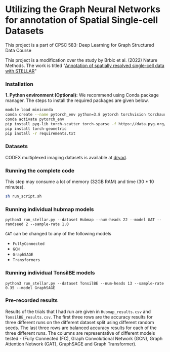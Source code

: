 # Utilizing the Graph Neural Networks for annotation of Spatial Single-cell Datasets

This project is a part of CPSC 583: Deep Learning for Graph Structured Data Course

This project is a modification over the study by Brbic et al. (2022) Nature Methods. The work is titled "[Annotation of spatially resolved single-cell data with STELLAR](https://www.nature.com/articles/s41592-022-01651-8)"


### Installation


**1. Python environment (Optional):**
We recommend using Conda package manager. The steps to install the required packages are given below.

```bash
module load miniconda
conda create --name pytorch_env python=3.8 pytorch torchvision torchaudio torch-geometric cudatoolkit=11.3 -c pytorch
conda activate pytorch_env
pip install pyg-lib torch-scatter torch-sparse -f https://data.pyg.org/whl/torch-1.13.0+cpu.html
pip install torch-geometric
pip install -r requirements.txt
```

### Datasets

CODEX multiplexed imaging datasets is available at [dryad](https://datadryad.org/stash/share/1OQtxew0Unh3iAdP-ELew-ctwuPTBz6Oy8uuyxqliZk). 

### Running the complete code
This step may consume a lot of memory (32GB RAM) and time (30 * 10 minutes). 
```bash
sh run_script.sh
```

### Running individual hubmap models

```
python3 run_stellar.py --dataset Hubmap --num-heads 22 --model GAT --randseed 2 --sample-rate 1.0
```

`GAT` can be changed to any of the following models
 - `FullyConnected`
 - `GCN`
 - `GraphSAGE`
 - `Transformers`

### Running individual TonsilBE models
```
python3 run_stellar.py --dataset TonsilBE --num-heads 13 --sample-rate 0.35 --model GraphSAGE
```

### Pre-recorded results
Results of the trials that I had run are given in `Hubmap_results.csv` and `TonsilBE_results.csv`. The first three rows are the accuracy results for three different runs on the different dataset split using different random seeds. The last three rows are balanced accuracy results for each of the three different runs. The columns are representative of different models tested - (Fully Connected (FC), Graph Convolutional Network (GCN), Graph Attention Network (GAT), GraphSAGE and Graph Transformer). 
